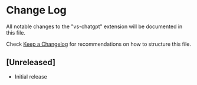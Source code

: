 # Change Log

All notable changes to the "vs-chatgpt" extension will be documented in this file.

Check [Keep a Changelog](http://keepachangelog.com/) for recommendations on how to structure this file.

## [Unreleased]

- Initial release
